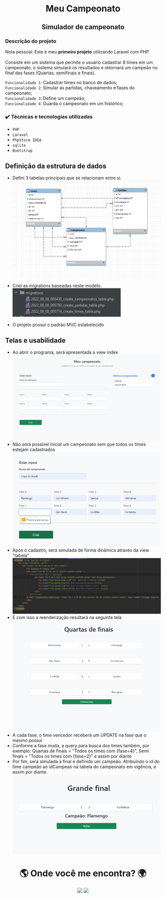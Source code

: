 <h1 align="center">Meu Campeonato</h1>
<h2 align="center">Simulador de campeonato</h2>

<h3> Descrição do projeto </h3>
Nota pessoal: Este é meu <strong>primeiro projeto</strong> utilizando Laravel com PHP </br></br>
Consiste em um sistema que permite o usuário cadastrar 8 times em um campeonato, o sistema simulará os resultados e retornará um campeão no final das fases (Quartas, semifinais e finais).

`Funcionalidade 1`: Cadastrar times no banco de dados;</br>
`Funcionalidade 2`: Simular as partidas, chaveamento e fases do campeonato;</br>
`Funcionalidade 3`: Define um campeão;</br>
`Funcionalidade 4`: Guarda o campeonato em um histórico;</br>


<h3> ✔️ Técnicas e tecnologias utilizadas </h3>

- ``PHP``
- ``Laravel``
- ``PhpStorm IDEA``
- ``sqlite``
- ``Bootstrap``


## Definição da estrutura de dados

- Defini 3 tabelas principais que se relacionam entre si.</br>
![Modelo do banco](https://github.com/hallisonbrancalhao/Meu-Campeonato/blob/master/assets/modelo-banco.png?raw=true) </br>

- Criei as migrations baseadas neste modelo.</br>
![Modelo do banco](https://github.com/hallisonbrancalhao/Meu-Campeonato/blob/master/assets/migrations.png?raw=true) </br>

- O projeto possui o padrão MVC estabelecido

## Telas e usabilidade

- Ao abrir o programa, será apresentada a view index
  ![Modelo do banco](https://github.com/hallisonbrancalhao/Meu-Campeonato/blob/master/assets/inicio.png?raw=true) </br>
- Não será possível inicial um campeonato sem que todos os times estejam cadastrados</br>
  ![Modelo do banco](https://github.com/hallisonbrancalhao/Meu-Campeonato/blob/master/assets/requisicao.png?raw=true) </br>
- Após o cadastro, será simulada de forma dinâmica através da view "tabela"</br>
  ![Modelo do banco](https://github.com/hallisonbrancalhao/Meu-Campeonato/blob/master/assets/view-quartas.png?raw=true) </br>
- E com isso a reenderização resultará na seguinte tela </br>
![Modelo do banco](https://github.com/hallisonbrancalhao/Meu-Campeonato/blob/master/assets/quartas.png?raw=true) </br>
- A cada fase, o time vencedor receberá um UPDATE na fase que o mesmo possui
- Conforme a fase muda, a query para busca dos times também, por exemplo: Quartas de finais = "Todos os times com {fase=4}", Semi finais = "Todos os times com {fase=2}" e assim por diante
- Por fim, será simulada a final e definido um campeão. Atribuindo o id do time campeão ao idCampeao na tabela do campeonato em vigência, e assim por diante.
  ![Modelo do banco](https://github.com/hallisonbrancalhao/Meu-Campeonato/blob/master/assets/final.png?raw=true) </br>

<h1 align="center">🌎 Onde você me encontra? 🌍</h1>


<div align="center" >  
  <a href = "mailto:hallison.o.b@gmail.com"><img src="https://img.shields.io/badge/Gmail-D14836?style=for-the-badge&logo=gmail&logoColor=white" target="_blank"></a>
  <a href="https://www.linkedin.com/in/hallison-brancalhao/" target="_blank"><img src="https://img.shields.io/badge/-LinkedIn-%230077B5?style=for-the-badge&logo=linkedin&logoColor=white" target="_blank"></a> 
</div>
